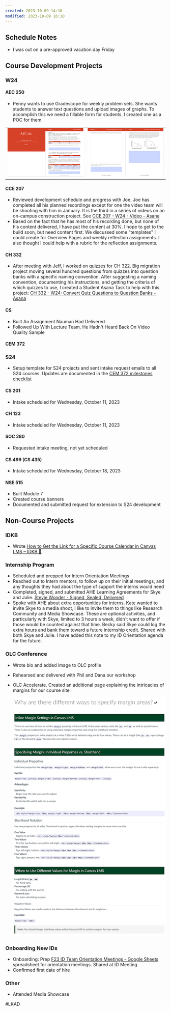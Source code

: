 ```yaml
---
created: 2023-10-09 14:10
modified: 2023-10-09 16:10
---
```


## Schedule Notes

* I was out on a pre-approved vacation day Friday

## Course Development Projects

### W24

#### AEC 250

* Penny wants to use Gradescope for weekly problem sets. She wants students to answer text questions and upload images of graphs. To accomplish this we need a fillable form for students. I created one as a POC for them.

|                    |                    |
|--------------------|--------------------|
|![](images/AEC-250-1.png)|![](images/AEC-250-2.png)|

#### CCE 207

* Reviewed development schedule and progress with Joe. Joe has completed all his planned recordings except for one the video team will be shooting with him in January. It is the third in a series of videos on an on-campus construction project. See [CCE 207 - W24 - Video - Asana](https://app.asana.com/0/1204760092812445/1204760172868576)
* Based on the fact that he has most of his recording done, but none of his content delivered, I have put the content at 30%. I hope to get to the build soon, but need content first. We discussed some "templates" I could create for Overview Pages and weekly reflection assignments. I also thought I could help with a rubric for the reflection assignments.

#### CH 332

* After meeting with Jeff, I worked on quizzes for CH 322. Big migration project moving several hundred questions from quizzes into question banks with a specific naming convention. After suggesting a naming convention, documenting his instructions, and getting the criteria of which quizzes to use, I created a Student Asana Task to help with this project: [CH 332 - W24: Convert Quiz Questions to Question Banks - Asana](https://app.asana.com/0/1204909280946840/1205683250189952)

#### CS

* Built An Assignment Nauman Had Delivered
* Followed Up With Lecture Team. He Hadn't Heard Back On Video Quality Sample

#### CEM 372

### S24

* Setup template for S24 projects and sent intake request emails to all S24 courses. Updates are documented in the [CEM 372 milestones checklist](https://oregonstate.box.com/s/pj8osq51gil24s1obnr1k9v2fp3mqkrc)

#### CS 201

* Intake scheduled for Wednesday, October 11, 2023

#### CH 123

* Intake scheduled for Wednesday, October 11, 2023

#### SOC 280

* Requested intake meeting, not yet scheduled

#### CS 499 (CS 435)

* Intake scheduled for Wednesday, October 18, 2023

#### NSE 515

* Built Module 7
* Created course banners
* Documented and submitted request for extension to S24 development

## Non-Course Projects

### IDKB

* Wrote [How to Get the Link for a Specific Course Calendar in Canvas LMS – IDKB 🦫](https://idkb.oregonstate.education/knowledge-base/specific-course-calendar-link/)

### Internship Program

* Scheduled and prepped for Intern Orientation Meetings
* Reached out to Intern mentors, to follow up on their initial meetings, and any thoughts they had about the type of support the interns would need
* Completed, signed, and submitted AHE Learning Agreements for Skye and Julie. [Stevie Wonder - Signed, Sealed, Delivered](https://youtu.be/WvRwR-hZDVY?si=2sCXc61ouPQkUoZ9)
* Spoke with AHE about extra opportunities for interns. Kate wanted to invite Skye to a media shoot, I like to invite them to things like Research Community and Media Showcase. These are optional activities, and particularly with Skye, limited to 3 hours a week, didn't want to offer if those would be counted against that time. Becky said Skye could log the extra hours and bank them toward a future internship credit. Shared with both Skye and Julie. I have added this note to my ID Orientation agenda for the future.

### OLC Conference

* Wrote bio and added image to OLC profile
* Rehearsed and delivered with Phil and Dana our workshop
* OLC Accelerate. Created an additional page explaining the intricacies of margins for our course site:

	![](images/margins-page.png)

### Onboarding New IDs

* Onboarding: Prep [F23 ID Team Orientation Meetings - Google Sheets](https://docs.google.com/spreadsheets/d/1dvfB6SL6810lc7gO-ft8gAULGBqcbpYgCRAexyBTYZ4/edit#gid=0) spreadsheet for orientation meetings. Shared at ID Meeting
* Confirmed first date of hire

### Other

* Attended Media Showcase

#LKAD
